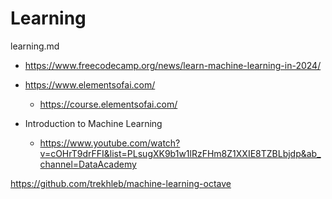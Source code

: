 # Learning

learning.md

*   https://www.freecodecamp.org/news/learn-machine-learning-in-2024/

*   https://www.elementsofai.com/

    *   https://course.elementsofai.com/

*   Introduction to Machine Learning

    *   https://www.youtube.com/watch?v=cOHrT9drFFI&list=PLsugXK9b1w1lRzFHm8Z1XXIE8TZBLbjdp&ab_channel=DataAcademy


    
https://github.com/trekhleb/machine-learning-octave
